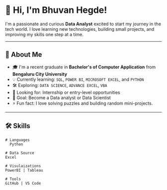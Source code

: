 # 👋 Hi, I'm Bhuvan Hegde!

I'm a passionate and curious **Data Analyst** excited to start my journey in the tech world. I love learning new technologies, building small projects, and improving my skills one step at a time.

---

## 🌱 About Me

- 🎓 I'm a recent graduate in **Bachelor's of Computer Application** from **Bengaluru City University**
- 💡 Currently learning: `SQL`, `POWER BI`, `MICROSOFT EXCEL`, and `PYTHON`
- 🛠️ Exploring: `DATA SCIENCE`, `ADVANCE EXCEL`, `VBA`
- 💼 Looking for: Internship or entry-level opportunities
- 🎯 Goal: Become a Data analyst or Data Scientist 
- ⚡ Fun fact: I love solving puzzles and building random mini-projects.

---

## 🛠 Skills

```bas
# Languages
  Python

# Data Source
Excel

# Visulaizations
PowerBI | Tableau

# Tools
GitHub | VS Code 
